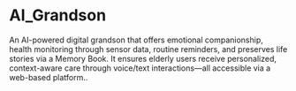 # AI_Grandson
An AI-powered digital grandson that offers emotional companionship, health monitoring through sensor data, routine reminders, and preserves life stories via a Memory Book. It ensures elderly users receive personalized, context-aware care through voice/text interactions—all accessible via a web-based platform.. 
